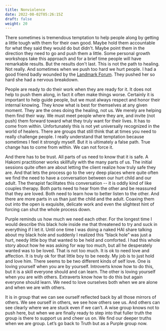 ```yaml
---
title: Nonviolence
date: 2022-08-02T05:26:15Z
draft: false
weight: 20
---
```


There sometimes is tremendous temptation to help people along by getting a little tough with them for their own good. Maybe hold them accountable for what they said they would do but didn't. Maybe point them in the direction they need to go and push them a little. Some personal growth workshops take this approach and for a brief time people will have remarkable results. But the results don't last. This is not the path to healing. Not really. And sometimes when we push too hard we hurt people. I had a good friend badly wounded by the [Landmark Forum][1]. They pushed her so hard she had a nervous breakdown.

People are ready to do their work when they are ready for it. It does not help to push them along, in fact it often make things worse. Certainly it is important to help guide people, but we must always respect and honor their internal knowing. They know what is best for themselves at any given moment. They are the ones doing the healing, not us. We merely are helping them find their way.  We must meet people where they are, and invite (not push) them forward toward what they truly want for their lives. It has to come from within. Unfortunately this is not yet universally recognized in the world of healers. There are groups that still think that at times you need to really challenge people. I really understand that temptation because sometimes I feel it strongly myself. But it is ultimately a false path. True change has to come from within. We can not force it.

And there has to be trust. All parts of us need to know that it is safe. A Hakomi practitioner works skillfully with the many parts of us. The initial sessions quite often are about letting the client realize how truly safe they are. And that lets the process go to the very deep places where quite often we find the need to have a conversation between our hurt child and our adult. The therapist facilitates this conversation -- it is oddly kind of like couples therapy. Both parts need to hear from the other and be reassured that they are loved. Both need to learn how to better listen to the other. And there are more parts in us than just the child and the adult. Coaxing them out into the open is exquisite, delicate work and even the slightest hint of forcing can shut the whole process down.

Purple reminds us how much we need each other. For the longest time I would describe this black hole inside me that threatened to try and suck in everything if I let it.  Until one time I was doing a naked HAI share talking about my black hole and suddenly I realized this “black hole” was just a hurt, needy little boy that wanted to be held and comforted. I had this whole story about how he was asking for way too much, but all he desperately wanted was to be loved. That is not too much. It is ok to need love and affection. It is truly ok for that little boy to be needy. My job is to just hold and love him. There seems to be two different kinds of self love. One is loving yourself when you are by yourself. Introverts know how to do this, but it is a skill everyone should and can learn. The other is loving yourself when you are with others. Extraverts know how to do this but again everyone should learn. We need to love ourselves both when we are alone and when we are with others.

It is in group that we can see ourself reflected back by all those mirrors of others. We see ourself in others, we see how others see us.  And others can see clearly where we are stuck even if we can’t. A wise group knows not to push here, but when we are finally ready to step into that fuller truth the group is there to support us and cheer us on. We find our deeper truths when we are group. Let’s go back to Truth but as a Purple group now.


[1]:	https://www.landmarkworldwide.com/